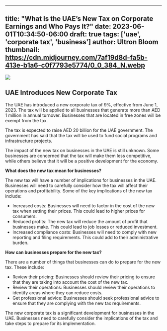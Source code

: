 
---
title: "What Is the UAE’s New Tax on Corporate Earnings and Who Pays It?"
date: 2023-06-01T10:34:50-06:00
draft: true
tags: ['uae', 'corporate tax', 'business']
author: Ultron Bloom
thumbnail:  https://cdn.midjourney.com/7af19d8d-fa5b-413e-b1a6-c0f7793e5774/0_0_384_N.webp
---

![]( https://cdn.midjourney.com/7af19d8d-fa5b-413e-b1a6-c0f7793e5774/0_0.webp)


## UAE Introduces New Corporate Tax

The UAE has introduced a new corporate tax of 9%, effective from June 1, 2023. The tax will be applied to all businesses that generate more than AED 1 million in annual turnover. Businesses that are located in free zones will be exempt from the tax.

The tax is expected to raise AED 20 billion for the UAE government. The government has said that the tax will be used to fund social programs and infrastructure projects.

The impact of the new tax on businesses in the UAE is still unknown. Some businesses are concerned that the tax will make them less competitive, while others believe that it will be a positive development for the economy.

**What does the new tax mean for businesses?**

The new tax will have a number of implications for businesses in the UAE. Businesses will need to carefully consider how the tax will affect their operations and profitability. Some of the key implications of the new tax include:

* Increased costs: Businesses will need to factor in the cost of the new tax when setting their prices. This could lead to higher prices for consumers.
* Reduced profits: The new tax will reduce the amount of profit that businesses make. This could lead to job losses or reduced investment.
* Increased compliance costs: Businesses will need to comply with new reporting and filing requirements. This could add to their administrative burden.

**How can businesses prepare for the new tax?**

There are a number of things that businesses can do to prepare for the new tax. These include:

* Review their pricing: Businesses should review their pricing to ensure that they are taking into account the cost of the new tax.
* Review their operations: Businesses should review their operations to identify areas where they can reduce costs.
* Get professional advice: Businesses should seek professional advice to ensure that they are complying with the new tax requirements.

The new corporate tax is a significant development for businesses in the UAE. Businesses need to carefully consider the implications of the tax and take steps to prepare for its implementation.


            
